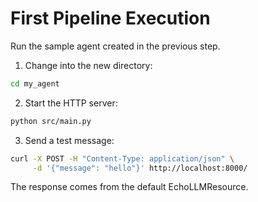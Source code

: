 # First Pipeline Execution

Run the sample agent created in the previous step.

1. Change into the new directory:

```bash
cd my_agent
```

2. Start the HTTP server:

```bash
python src/main.py
```

3. Send a test message:

```bash
curl -X POST -H "Content-Type: application/json" \
     -d '{"message": "hello"}' http://localhost:8000/
```

The response comes from the default EchoLLMResource.
